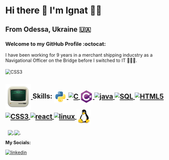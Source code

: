 
# Hi there 👋 I'm Ignat 🙋‍♂️ 
## From Odessa, Ukraine :ukraine:
### Welcome to my GitHub Profile :octocat:

I have been working for 9 years in a merchant shipping inducstry as a Navigational Officer on the Bridge before I switched to IT 👨🏼‍💻.\
\
<img align="center" src="https://www.codewars.com/users/gkatrechko/badges/micro" alt="CSS3"/>

## <a href="#" target="_blank"> <img align="center" src="https://raw.githubusercontent.com/dhanishgajjar/terminal-icons/master/png/classic_1984_mac.png" alt="old_mac" width="80" height="80"/> </a> Skills: <a href="#" target="_blank"> <img align="center" src="https://raw.githubusercontent.com/devicons/devicon/master/icons/python/python-original.svg" alt="python" width="40" height="40"/> </a> <a href="#" target="_blank"> <img align="center" src="https://upload.wikimedia.org/wikipedia/commons/1/18/C_Programming_Language.svg" alt="C" width="40" height="40"/> </a> <a href="#" target="_blank"> <img align="center" src="https://raw.githubusercontent.com/devicons/devicon/master/icons/csharp/csharp-original.svg" alt="csharp" width="40" height="40"/> </a> <a href="#" target="_blank"> <img align="center" src="https://upload.wikimedia.org/wikipedia/uk/2/2e/Java_Logo.svg" alt="java" width="50" height="50"/> </a> <a href="#" target="_blank"> <img align="center" src="https://upload.wikimedia.org/wikipedia/commons/8/87/Sql_data_base_with_logo.png" alt="SQL" width="85" height="38"/> </a> <a href="#" target="_blank"> <img align="center" src="https://upload.wikimedia.org/wikipedia/commons/2/21/Devicon-html5-plain-wordmark.svg" alt="HTML5" width="40" height="40"/> </a> <a href="#" target="_blank"> <img align="center" src="https://upload.wikimedia.org/wikipedia/commons/f/f5/Devicon-css3-plain-wordmark.svg" alt="CSS3" width="40" height="40"/> </a> <a href="#" target="_blank"> <img align="center" src="https://i.postimg.cc/KYYRkqtV/Terminalicon2.png" alt="react" width="40" height="40"/> </a> <a href="#" target="_blank"> <img align="center" src="https://seeklogo.com/images/A/apple-mac-os-logo-02F86B913E-seeklogo.com.png" alt="linux" width="40" height="40"/> </a> <a href="#" target="_blank"> <img align="center" src="https://raw.githubusercontent.com/devicons/devicon/master/icons/linux/linux-original.svg" alt="linux" width="45" height="45"/> </a>

&nbsp;
<a href=#>
  <img align="center" src="https://github-readme-stats.vercel.app/api/top-langs/?username=gkatrechko&show_icons=true&theme=tokyonight" />
</a>
<a href=#>
  <img align="center" src="https://github-readme-stats.vercel.app/api?username=gkatrechko&show_icons=true&theme=tokyonight" />
</a>
&nbsp;

**My Socials:**
&nbsp;

[<img src='https://github.com/user-attachments/assets/44ac3461-5f95-4d55-9a67-d07ff79bed1b' alt='linkedin' height='40'>](https://www.linkedin.com/in/gnat-katrechko/)
## 
